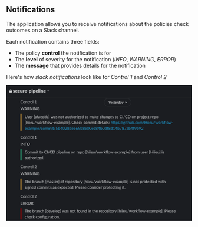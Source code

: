 ## Notifications

The application allows you to receive notifications about the policies check outcomes on a Slack channel. 

Each notification contains three fields: 

- The policy **control** the notification is for
- The **level** of severity for the notification (*INFO*, *WARNING*, *ERROR*)
- The **message** that provides details for the notification

Here's how *slack notifications* look like for *Control 1* and *Control 2*  

![](notification-example.png)

